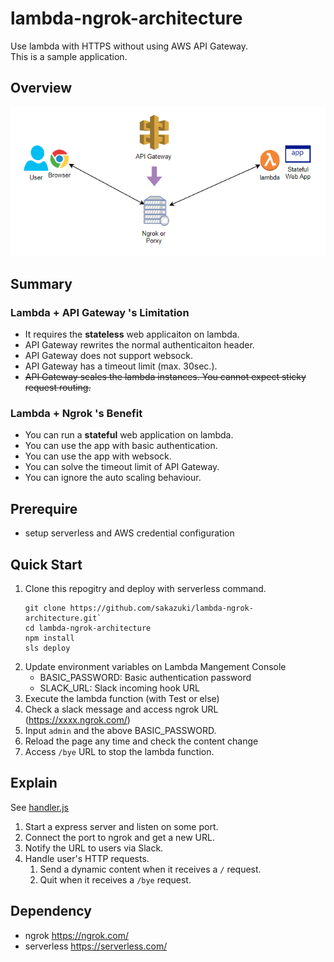 # lambda-ngrok-architecture

Use lambda with HTTPS without using AWS API Gateway.  
This is a sample application.

## Overview

![overview](lambda-ngrok-image.png)

## Summary
### Lambda + API Gateway 's Limitation

- It requires the **stateless** web applicaiton on lambda.
- API Gateway rewrites the normal authenticaiton header.
- API Gateway does not support websock.
- API Gateway has a timeout limit (max. 30sec.).
- ~~API Gateway scales the lambda instances. You cannot expect sticky request routing.~~

### Lambda + Ngrok 's Benefit

- You can run a **stateful** web application on lambda.
- You can use the app with basic authentication.
- You can use the app with websock.
- You can solve the timeout limit of API Gateway.
- You can ignore the auto scaling behaviour.

## Prerequire

- setup serverless and AWS credential configuration

## Quick Start

1. Clone this repogitry and deploy with serverless command.
    ```
    git clone https://github.com/sakazuki/lambda-ngrok-architecture.git`
    cd lambda-ngrok-architecture
    npm install
    sls deploy
    ```
1. Update environment variables on Lambda Mangement Console
    - BASIC_PASSWORD: Basic authentication password
    - SLACK_URL: Slack incoming hook URL
1. Execute the lambda function (with Test or else)
1. Check a slack message and access ngrok URL (https://xxxx.ngrok.com/)
1. Input `admin` and the above BASIC_PASSWORD.
1. Reload the page any time and check the content change
1. Access `/bye` URL to stop the lambda function.

## Explain

See [handler.js](./handler.js)

1. Start a express server and listen on some port.
1. Connect the port to ngrok and get a new URL.
1. Notify the URL to users via Slack.
1. Handle user's HTTP requests.
    1. Send a dynamic content when it receives a `/` request.
    1. Quit when it receives a `/bye` request.

## Dependency

- ngrok https://ngrok.com/
- serverless https://serverless.com/
